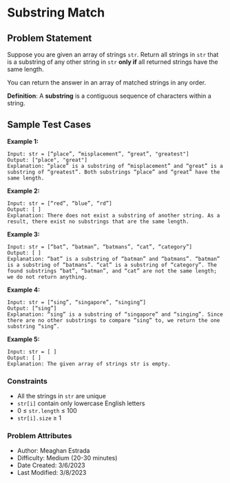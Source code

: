 # Substring Match

## Problem Statement

Suppose you are given an array of strings `str`. Return all strings in `str` that is a substring of any other string in `str` **only if** all returned strings have the same length.

You can return the answer in an array of matched strings in any order.

**Definition**: A **substring** is a contiguous sequence of characters within a string.

## Sample Test Cases

**Example 1:**
```text
Input: str = [“place”, “misplacement”, “great”, "greatest"]
Output: ["place", "great"]
Explanation: “place” is a substring of “misplacement” and “great” is a substring of “greatest”. Both substrings “place” and “great” have the same length.
```
**Example 2:**

```text
Input: str = [“red”, “blue”, “rd”]
Output: [ ] 
Explanation: There does not exist a substring of another string. As a result, there exist no substrings that are the same length.
```

**Example 3:**

```text
Input: str = [“bat”, “batman”, “batmans”, “cat”, “category”]
Output: [ ]
Explanation: “bat” is a substring of “batman” and “batmans”. “batman” is a substring of “batmans”. “cat” is a substring of “category”. The found substrings “bat”, “batman”, and “cat” are not the same length; we do not return anything.
```

**Example 4:**

```text
Input: str = [“sing”, “singapore”, “singing”]
Output: [“sing”]
Explanation: “sing” is a substring of “singapore” and “singing”. Since there are no other substrings to compare “sing” to, we return the one substring “sing”.
```

**Example 5:**

```text
Input: str = [ ]
Output: [ ]
Explanation: The given array of strings str is empty.
```
### Constraints

- All the strings in `str` are unique
- `str[i]` contain only lowercase English letters
- 0 ≤ `str.length` ≤ 100
- `str[i].size` ≥ 1

### Problem Attributes

- Author: Meaghan Estrada
- Difficulty: Medium (20-30 minutes)
- Date Created: 3/6/2023
- Last Modified: 3/8/2023
